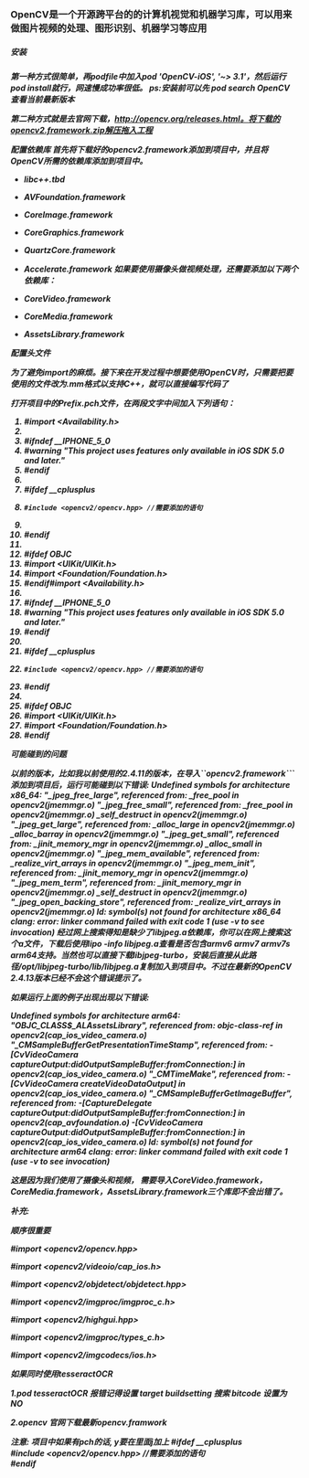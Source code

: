 
<h3>OpenCV是一个开源跨平台的的计算机视觉和机器学习库，可以用来做图片视频的处理、图形识别、机器学习等应用</h3>

<h5>安装<h5>

第一种方式很简单，再podfile中加入pod 'OpenCV-iOS', '~> 3.1'，然后运行pod install就行，网速慢成功率很低。
ps:安装前可以先 pod search OpenCV 查看当前最新版本

第二种方式就是去官网下载，http://opencv.org/releases.html。将下载的opencv2.framework.zip解压拖入工程

配置依赖库
首先将下载好的opencv2.framework添加到项目中，并且将OpenCV所需的依赖库添加到项目中。

* libc++.tbd
* AVFoundation.framework
* CoreImage.framework
* CoreGraphics.framework
* QuartzCore.framework
* Accelerate.framework
如果要使用摄像头做视频处理，还需要添加以下两个依赖库：

* CoreVideo.framework
* CoreMedia.framework
* AssetsLibrary.framework



配置头文件

为了避免import的麻烦。接下来在开发过程中想要使用OpenCV时，只需要把要使用的文件改为.mm格式以支持C++，就可以直接编写代码了

打开项目中的Prefix.pch文件，在两段文字中间加入下列语句：

1. #import <Availability.h>  
2.   
3. #ifndef __IPHONE_5_0  
4. #warning "This project uses features only available in iOS SDK 5.0 and later."  
5. #endif  
6.   
7. #ifdef __cplusplus  
8.     #include <opencv2/opencv.hpp> //需要添加的语句  
9.   
10. #endif  
11.   
12. #ifdef __OBJC__  
13.   #import <UIKit/UIKit.h>  
14.   #import <Foundation/Foundation.h>  
15. #endif#import <Availability.h>  
16.   
17. #ifndef __IPHONE_5_0  
18. #warning "This project uses features only available in iOS SDK 5.0 and later."  
19. #endif  
20.   
21. #ifdef __cplusplus  
22.     #include <opencv2/opencv.hpp> //需要添加的语句  
23. #endif  
24.   
25. #ifdef __OBJC__  
26.   #import <UIKit/UIKit.h>  
27.   #import <Foundation/Foundation.h>  
28. #endif  


可能碰到的问题

以前的版本，比如我以前使用的2.4.11的版本，在导入``opencv2.framework```添加到项目后，运行可能碰到以下错误:
Undefined symbols for architecture x86_64:
"_jpeg_free_large", referenced from:
_free_pool in opencv2(jmemmgr.o)
"_jpeg_free_small", referenced from:
_free_pool in opencv2(jmemmgr.o)
_self_destruct in opencv2(jmemmgr.o)
"_jpeg_get_large", referenced from:
_alloc_large in opencv2(jmemmgr.o)
_alloc_barray in opencv2(jmemmgr.o)
"_jpeg_get_small", referenced from:
_jinit_memory_mgr in opencv2(jmemmgr.o)
_alloc_small in opencv2(jmemmgr.o)
"_jpeg_mem_available", referenced from:
_realize_virt_arrays in opencv2(jmemmgr.o)
"_jpeg_mem_init", referenced from:
_jinit_memory_mgr in opencv2(jmemmgr.o)
"_jpeg_mem_term", referenced from:
_jinit_memory_mgr in opencv2(jmemmgr.o)
_self_destruct in opencv2(jmemmgr.o)
"_jpeg_open_backing_store", referenced from:
_realize_virt_arrays in opencv2(jmemmgr.o)
ld: symbol(s) not found for architecture x86_64
clang: error: linker command failed with exit code 1 (use -v to see invocation)
经过网上搜索得知是缺少了libjpeg.a依赖库，你可以在网上搜索这个a文件，下载后使用lipo -info libjpeg.a查看是否包含armv6 armv7 armv7s arm64支持。当然也可以直接下载libjpeg-turbo，安装后直接从此路径/opt/libjpeg-turbo/lib/libjpeg.a复制加入到项目中。不过在最新的OpenCV 2.4.13版本已经不会这个错误提示了。

如果运行上面的例子出现出现以下错误:

Undefined symbols for architecture arm64:
"_OBJC_CLASS_$_ALAssetsLibrary", referenced from:
objc-class-ref in opencv2(cap_ios_video_camera.o)
"_CMSampleBufferGetPresentationTimeStamp", referenced from:
-[CvVideoCamera captureOutput:didOutputSampleBuffer:fromConnection:] in opencv2(cap_ios_video_camera.o)
"_CMTimeMake", referenced from:
-[CvVideoCamera createVideoDataOutput] in opencv2(cap_ios_video_camera.o)
"_CMSampleBufferGetImageBuffer", referenced from:
-[CaptureDelegate captureOutput:didOutputSampleBuffer:fromConnection:] in opencv2(cap_avfoundation.o)
-[CvVideoCamera captureOutput:didOutputSampleBuffer:fromConnection:] in opencv2(cap_ios_video_camera.o)
ld: symbol(s) not found for architecture arm64
clang: error: linker command failed with exit code 1 (use -v to see invocation)

这是因为我们使用了摄像头和视频， 需要导入CoreVideo.framework，CoreMedia.framework，AssetsLibrary.framework三个库即不会出错了。


补充:

顺序很重要

#import <opencv2/opencv.hpp>

#import <opencv2/videoio/cap_ios.h>

#import <opencv2/objdetect/objdetect.hpp>

#import <opencv2/imgproc/imgproc_c.h>

#import <opencv2/highgui.hpp>

#import <opencv2/imgproc/types_c.h>

#import <opencv2/imgcodecs/ios.h>


如果同时使用tesseractOCR  

1.pod   tesseractOCR 
报错记得设置   target buildsetting   搜索 bitcode  设置为NO

2.opencv 官网下载最新opencv.framwork


注意: 项目中如果有pch的话, y要在里面j加上
#ifdef __cplusplus  
    #include <opencv2/opencv.hpp> //需要添加的语句  
#endif  











